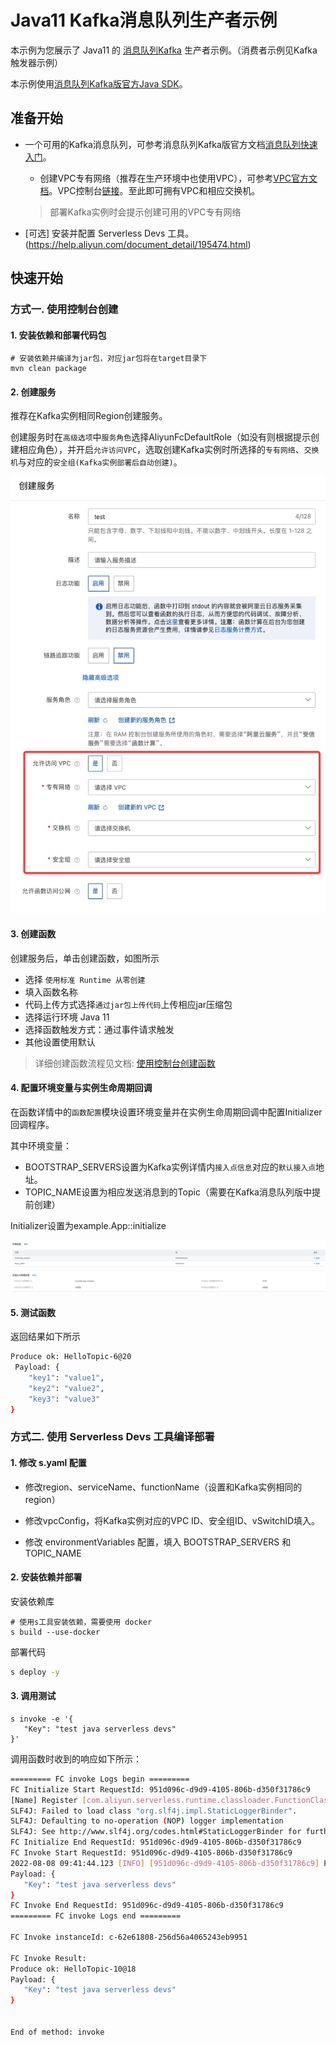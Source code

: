 # Java11 Kafka消息队列生产者示例

本示例为您展示了 Java11 的 [消息队列Kafka](https://help.aliyun.com/document_detail/68151.html?spm=5176.167616.J_5253785160.5.2dfe6feexRPqMj) 生产者示例。（消费者示例见Kafka触发器示例）

本示例使用[消息队列Kafka版官方Java SDK](https://help.aliyun.com/document_detail/68325.html)。

 ## 准备开始

 - 一个可用的Kafka消息队列，可参考消息队列Kafka版官方文档[消息队列快速入门](https://help.aliyun.com/document_detail/99949.html)。

   - 创建VPC专有网络（推荐在生产环境中也使用VPC），可参考[VPC官方文档](https://help.aliyun.com/document_detail/65398.htm?spm=a2c4g.11186623.0.0.61be4c9d4aGfpg#task-1012575)。VPC控制台[链接](https://vpcnext.console.aliyun.com/)。至此即可拥有VPC和相应交换机。

   > 部署Kafka实例时会提示创建可用的VPC专有网络

 - [可选] 安装并配置 Serverless Devs 工具。(https://help.aliyun.com/document_detail/195474.html)

 ## 快速开始

 ### 方式一. 使用控制台创建

#### 1. 安装依赖和部署代码包

```shell
# 安装依赖并编译为jar包，对应jar包将在target目录下
mvn clean package
```



 #### 2. 创建服务

推荐在Kafka实例相同Region创建服务。

创建服务时在`高级选项`中`服务角色`选择AliyunFcDefaultRole（如没有则根据提示创建相应角色），并开启`允许访问VPC`，选取创建Kafka实例时所选择的`专有网络`、`交换机`与对应的`安全组(Kafka实例部署后自动创建)`。

![CreateService.png](assets/CreateService.png)



#### 3. 创建函数

  创建服务后，单击创建函数，如图所示
 - 选择 `使用标准 Runtime 从零创建`
 - 填入函数名称
 - 代码上传方式选择`通过jar包上传代码`上传相应jar压缩包
 - 选择运行环境 Java 11
 - 选择函数触发方式：通过事件请求触发
 - 其他设置使用默认

 > 详细创建函数流程见文档: [使用控制台创建函数](https://help.aliyun.com/document_detail/51783.html)



#### 4. 配置环境变量与实例生命周期回调

在函数详情中的`函数配置`模块设置环境变量并在实例生命周期回调中配置Initializer 回调程序。

其中环境变量：

- BOOTSTRAP_SERVERS设置为Kafka实例详情内`接入点信息`对应的`默认接入点`地址。
- TOPIC_NAME设置为相应发送消息到的Topic（需要在Kafka消息队列版中提前创建）

Initializer设置为example.App::initialize

![FunctionConfig.png](assets/FunctionConfig.png)



 #### 5. 测试函数

 返回结果如下所示
 ```bash
 Produce ok: HelloTopic-6@20
  Payload: {
     "key1": "value1",
     "key2": "value2",
     "key3": "value3"
 }
 ```



 ### 方式二. 使用 Serverless Devs 工具编译部署

 #### 1. 修改 s.yaml 配置

- 修改region、serviceName、functionName（设置和Kafka实例相同的region）

- 修改vpcConfig，将Kafka实例对应的VPC ID、安全组ID、vSwitchID填入。

- 修改 environmentVariables 配置，填入 BOOTSTRAP_SERVERS 和 TOPIC_NAME


 #### 2. 安装依赖并部署

 安装依赖库

 ```shell
# 使用s工具安装依赖，需要使用 docker
s build --use-docker
 ```

 部署代码

 ```bash
s deploy -y
 ```

 #### 3. 调用测试

 ```shell
s invoke -e '{
    "Key": "test java serverless devs"
}'
 ```

 调用函数时收到的响应如下所示：

 ```bash
========= FC invoke Logs begin =========
FC Initialize Start RequestId: 951d096c-d9d9-4105-806b-d350f31786c9
[Name] Register [com.aliyun.serverless.runtime.classloader.FunctionClassLoader@58372a00] as [com.aliyun.serverless.runtime.classloader.FunctionClassLoader@com.aliyun.serverless.runtime.classloader.FunctionClassLoader@/code/HelloFCJavaKafka-1.0-SNAPSHOT.jar/code/original-HelloFCJavaKafka-1.0-SNAPSHOT.jar]: hash [d4d9f0d4] (normal mode)
SLF4J: Failed to load class "org.slf4j.impl.StaticLoggerBinder".
SLF4J: Defaulting to no-operation (NOP) logger implementation
SLF4J: See http://www.slf4j.org/codes.html#StaticLoggerBinder for further details.
FC Initialize End RequestId: 951d096c-d9d9-4105-806b-d350f31786c9
FC Invoke Start RequestId: 951d096c-d9d9-4105-806b-d350f31786c9
2022-08-08 09:41:44.123 [INFO] [951d096c-d9d9-4105-806b-d350f31786c9] Produce ok: HelloTopic-10@18
 Payload: {
	"Key": "test java serverless devs"
}
FC Invoke End RequestId: 951d096c-d9d9-4105-806b-d350f31786c9
========= FC invoke Logs end =========

FC Invoke instanceId: c-62e61808-256d56a4065243eb9951

FC Invoke Result:
Produce ok: HelloTopic-10@18
 Payload: {
    "Key": "test java serverless devs"
}


End of method: invoke
 ```

